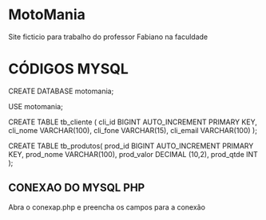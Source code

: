 # MotoMania
Site ficticio para trabalho do professor Fabiano na faculdade

# CÓDIGOS MYSQL

CREATE DATABASE motomania;

USE motomania;

CREATE TABLE tb_cliente (
    cli_id BIGINT AUTO_INCREMENT PRIMARY KEY,
    cli_nome VARCHAR(100),
    cli_fone VARCHAR(15),
    cli_email VARCHAR(100)
);

CREATE TABLE tb_produtos(
    prod_id BIGINT AUTO_INCREMENT PRIMARY KEY,
    prod_nome VARCHAR(100),
    prod_valor DECIMAL (10,2),
    prod_qtde INT
);

## CONEXAO DO MYSQL PHP

Abra o conexap.php e preencha os campos para a conexão
